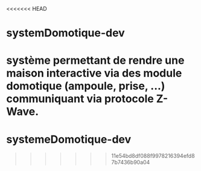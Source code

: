 <<<<<<< HEAD
# systemDomotique-dev
système permettant de rendre une maison interactive via des module domotique (ampoule, prise, ...) communiquant via protocole Z-Wave.
=======
# systemeDomotique-dev
>>>>>>> 11e54bd8df088f9978216394efd87b7436b90a04

